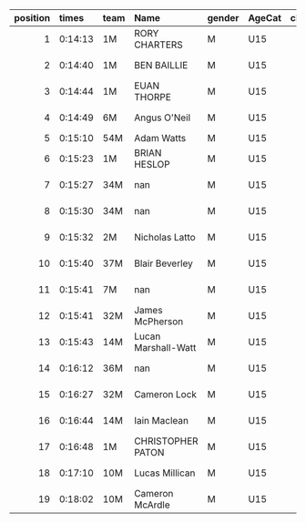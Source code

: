 |   position | times   | team   | Name                | gender   | AgeCat   |   clubnumber | Club name            | Website                              |   finishPosition |
|-----------:|:--------|:-------|:--------------------|:---------|:---------|-------------:|:---------------------|:-------------------------------------|-----------------:|
|          1 | 0:14:13 | 1M     | RORY CHARTERS       | M        | U15      |            1 | East Kilbride AC     | http://www.ekac.org.uk/              |                1 |
|          2 | 0:14:40 | 1M     | BEN BAILLIE         | M        | U15      |            1 | East Kilbride AC     | http://www.ekac.org.uk/              |                2 |
|          3 | 0:14:44 | 1M     | EUAN THORPE         | M        | U15      |            1 | East Kilbride AC     | http://www.ekac.org.uk/              |                3 |
|          4 | 0:14:49 | 6M     | Angus O'Neil        | M        | U15      |            6 | Cambuslang Harriers  | https://cambuslangharriers.org/      |                4 |
|          5 | 0:15:10 | 54M    | Adam Watts          | M        | U15      |           54 | VP-Glasgow           | https://www.vp-glasgow.com           |                6 |
|          6 | 0:15:23 | 1M     | BRIAN HESLOP        | M        | U15      |            1 | East Kilbride AC     | http://www.ekac.org.uk/              |                7 |
|          7 | 0:15:27 | 34M    | nan                 | M        | U15      |           34 | Kilbarchan AAC       | https://kilbarchanaac.org.uk/        |                8 |
|          8 | 0:15:30 | 34M    | nan                 | M        | U15      |           34 | Kilbarchan AAC       | https://kilbarchanaac.org.uk/        |                9 |
|          9 | 0:15:32 | 2M     | Nicholas Latto      | M        | U15      |            2 | Kilmarnock H&AC      | http://www.kilmarnockharriers.com/   |               10 |
|         10 | 0:15:40 | 37M    | Blair Beverley      | M        | U15      |           37 | Law & District AAC   | http://www.lawaac.co.uk/             |               11 |
|         11 | 0:15:41 | 7M     | nan                 | M        | U15      |            7 | Giffnock North AC    | https://www.giffnocknorth.co.uk/     |               12 |
|         12 | 0:15:41 | 32M    | James McPherson     | M        | U15      |           32 | Helensburgh AAC      | https://www.helensburghaac.com/      |               13 |
|         13 | 0:15:43 | 14M    | Lucan Marshall-Watt | M        | U15      |           14 | Ayr Seaforth AC      | https://www.ayrseaforth.co.uk/       |               15 |
|         14 | 0:16:12 | 36M    | nan                 | M        | U15      |           36 | Larkhall YMCA        | https://www.larkhallymcaharriers.org |               19 |
|         15 | 0:16:27 | 32M    | Cameron Lock        | M        | U15      |           32 | Helensburgh AAC      | https://www.helensburghaac.com/      |               22 |
|         16 | 0:16:44 | 14M    | Iain Maclean        | M        | U15      |           14 | Ayr Seaforth AC      | https://www.ayrseaforth.co.uk/       |               23 |
|         17 | 0:16:48 | 1M     | CHRISTOPHER PATON   | M        | U15      |            1 | East Kilbride AC     | http://www.ekac.org.uk/              |               24 |
|         18 | 0:17:10 | 10M    | Lucas Millican      | M        | U15      |           10 | Shettleston Harriers | http://shettlestonharriers.org.uk/   |               29 |
|         19 | 0:18:02 | 10M    | Cameron McArdle     | M        | U15      |           10 | Shettleston Harriers | http://shettlestonharriers.org.uk/   |               37 |
